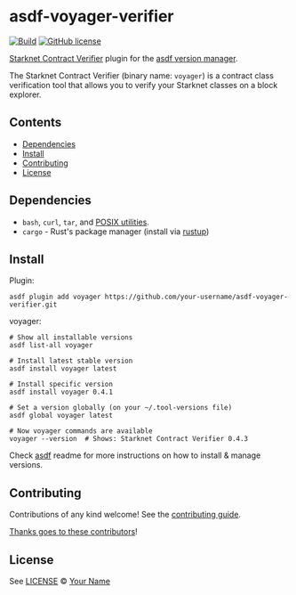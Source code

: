# asdf-voyager-verifier

[![Build](https://github.com/your-username/asdf-voyager-verifier/workflows/Build/badge.svg)](https://github.com/your-username/asdf-voyager-verifier/actions)
[![GitHub license](https://img.shields.io/github/license/your-username/asdf-voyager-verifier?color=blue)](https://github.com/your-username/asdf-voyager-verifier/blob/main/LICENSE)

[Starknet Contract Verifier](https://github.com/NethermindEth/starknet-contract-verifier) plugin for the [asdf version manager](https://asdf-vm.com).

The Starknet Contract Verifier (binary name: `voyager`) is a contract class verification tool that allows you to verify your Starknet classes on a block explorer.

## Contents

- [Dependencies](#dependencies)
- [Install](#install)
- [Contributing](#contributing)
- [License](#license)

## Dependencies

- `bash`, `curl`, `tar`, and [POSIX utilities](https://pubs.opengroup.org/onlinepubs/9699919799/idx/utilities.html).
- `cargo` - Rust's package manager (install via [rustup](https://rustup.rs/))

## Install

Plugin:

```shell
asdf plugin add voyager https://github.com/your-username/asdf-voyager-verifier.git
```

voyager:

```shell
# Show all installable versions
asdf list-all voyager

# Install latest stable version
asdf install voyager latest

# Install specific version
asdf install voyager 0.4.1

# Set a version globally (on your ~/.tool-versions file)
asdf global voyager latest

# Now voyager commands are available
voyager --version  # Shows: Starknet Contract Verifier 0.4.3
```

Check [asdf](https://github.com/asdf-vm/asdf) readme for more instructions on how to
install & manage versions.

## Contributing

Contributions of any kind welcome! See the [contributing guide](contributing.md).

[Thanks goes to these contributors](https://github.com/your-username/asdf-voyager-verifier/graphs/contributors)!

## License

See [LICENSE](LICENSE) © [Your Name](https://github.com/your-username/)
